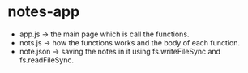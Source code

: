 # notes-app
- app.js -> the main page which is call the functions.
- nots.js -> how the functions works and the body of each function.
- note.json -> saving the notes in it using fs.writeFileSync and fs.readFileSync.
